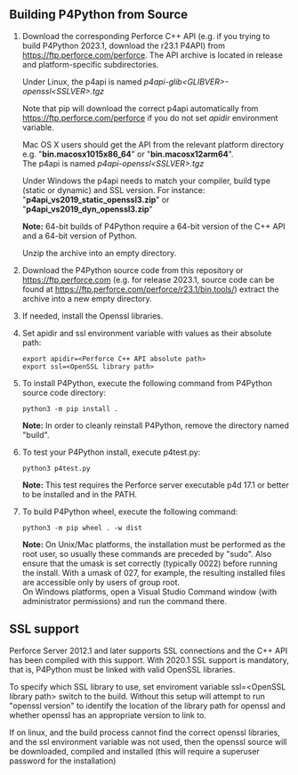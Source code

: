 ## Building P4Python from Source

   1. Download the corresponding Perforce C++ API (e.g. if you trying to build P4Python 2023.1, download the r23.1 P4API) from
     https://ftp.perforce.com/perforce. The API archive is located in release and platform-specific subdirectories.

      Under Linux, the p4api is named _p4api-glib\<GLIBVER>-openssl\<SSLVER>.tgz_
      
      Note that pip will download the correct p4api automatically from
      https://ftp.perforce.com/perforce if you do not set
      _apidir_ environment variable.

      Mac OS X users should get the API from the relevant platform directory e.g.
      "**bin.macosx1015x86_64**" or "**bin.macosx12arm64**".\
      The p4api is named _p4api-openssl\<SSLVER>.tgz_

      Under Windows the p4api needs to match your compiler, build type (static 
      or dynamic) and SSL version.  For instance:
      "**p4api_vs2019_static_openssl3.zip**" or "**p4api_vs2019_dyn_openssl3.zip**"

      **Note:** 64-bit builds of P4Python require a 64-bit version of the C++ API and 
      a 64-bit version of Python.
            
      Unzip the archive into an empty directory.

   2. Download the P4Python source code from this repository or https://ftp.perforce.com
     (e.g. for release 2023.1, source code can be found at https://ftp.perforce.com/perforce/r23.1/bin.tools/)
     extract the archive into a new empty directory.

   3. If needed, install the Openssl libraries.

   4. Set apidir and ssl environment variable with values as their absolute path:
   
      ```
      export apidir=<Perforce C++ API absolute path>
      export ssl=<OpenSSL library path>
      ```
   
   5. To install P4Python, execute the following command from P4Python source code directory:
      
      ```
      python3 -m pip install .
      ```
      **Note:** In order to cleanly reinstall P4Python, remove the directory named "build".

   6. To test your P4Python install, execute p4test.py:
      ```
      python3 p4test.py
      ```
		 **Note:** This test requires the Perforce server executable p4d 17.1 or better to be installed and in the PATH.

   7. To build P4Python wheel, execute the following command:
      
      ```
      python3 -m pip wheel . -w dist
      ```

      **Note:** On Unix/Mac platforms, the installation must be performed
      as the root user, so usually these commands are preceded by "sudo".
      Also ensure that the umask is set correctly (typically 0022) before
      running the install. With a umask of 027, for example, the resulting
      installed files are accessible only by users of group root.\
      On Windows platforms, open a Visual Studio Command window
      (with administrator permissions) and run the command there.

  SSL support
  -----------

Perforce Server 2012.1 and later supports SSL connections and the
C++ API has been compiled with this support. With 2020.1 SSL support
is mandatory, that is, P4Python must be linked with valid OpenSSL libraries.

To specify which SSL library to use, set enviroment variable
ssl=\<OpenSSL library path> switch to the build. Without this setup 
will attempt to run "openssl version" to identify the location of 
the library path for openssl and whether openssl has an appropriate 
version to link to.

If on linux, and the build process cannot find the correct openssl 
libraries, and the ssl environment variable was not used, then the openssl source will be downloaded, compiled and installed (this will require a superuser 
password for the installation)
